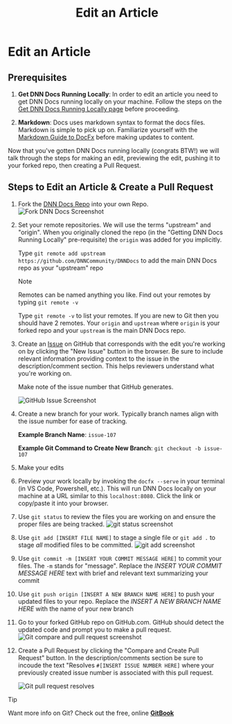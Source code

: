 ﻿---
uid: how-to-edit-an-article
topic: how-to-edit-an-article
locale: en
title: Edit an Article
dnneditions: 
dnnversion: 09.02.00
parent-topic: 
related-topics: 
---

# Edit an Article

## Prerequisites
  1. **Get DNN Docs Running Locally**: In order to edit an article you need to get DNN Docs running locally on your machine. Follow the steps on the [Get DNN Docs Running Locally page](xref:get-dnn-docs-running-locally) before proceeding.

  2. **Markdown**: Docs uses markdown syntax to format the docs files. Markdown is simple to pick up on. Familiarize yourself with the [Markdown Guide to DocFx](xref:markdown-guide-to-docfx) before making updates to content. 


Now that you've gotten DNN Docs running locally (congrats BTW!) we will talk through the steps for making an edit, previewing the edit, pushing it to your forked repo, then creating a Pull Request.

## Steps to Edit an Article & Create a Pull Request

1. Fork the [DNN Docs Repo](https://github.com/DNNCommunity/DNNDocs) into your own Repo.
   ![Fork DNN Docs Screenshot](/images/fork-screenshot.jpg)



2. Set your remote repositories. We will use the terms "upstream" and "origin". When you originally cloned the repo (in the "Getting DNN Docs Running Locally" pre-requisite) the ```origin``` was added for you implicitly.

   Type ```git remote add upstream https://github.com/DNNCommunity/DNNDocs``` to add the main DNN Docs repo as your "upstream" repo

   > [!NOTE]
   > Remotes can be named anything you like. Find out your remotes by typing ```git remote -v```

   Type ```git remote -v``` to list your remotes. If you are new to Git then you should have 2 remotes. Your ```origin``` and ```upstream``` where ```origin``` is your forked repo and your ```upstream``` is the main DNN Docs repo.

3. Create an [Issue](https://github.com/DNNCommunity/DNNDocs/issues) on GitHub that corresponds with the edit you're working on by clicking the "New Issue" button in the browser. Be sure to include relevant information providing context to the issue in the description/comment section. This helps reviewers understand what you're working on. 

    Make note of the issue number that GitHub generates.

    ![GitHub Issue Screenshot](/images/git-issue-screenshot.jpg)


4. Create a new branch for your work. Typically branch names align with the issue number for ease of tracking.

   **Example Branch Name**: ```issue-107```

   **Example Git Command to Create New Branch**: ```git checkout -b issue-107```

5. Make your edits
6. Preview your work locally by invoking the ```docfx --serve``` in your terminal (in VS Code, Powershell, etc.). This will run DNN Docs locally on your machine at a URL similar to this ```localhost:8080```. Click the link  or copy/paste it into your browser.
7. Use ```git status``` to review the files you are working on and ensure the proper files are being tracked.
    ![git status screenshot](/images/git-status-screenshot.jpg)

8. Use ```git add [INSERT FILE NAME]``` to stage a single file or ```git add .``` to stage *all* modified files to be committed.
    ![git add screenshot](/images/git-add-screenshot.jpg)



9. Use ```git commit -m [INSERT YOUR COMMIT MESSAGE HERE]``` to commit your files. The ```-m``` stands for "message". Replace the *INSERT YOUR COMMIT MESSAGE HERE* text with brief and relevant text summarizing your commit
10. Use ```git push origin [INSERT A NEW BRANCH NAME HERE]``` to push your updated files to your repo. Replace the *INSERT A NEW BRANCH NAME HERE* with the name of your new branch
11. Go to your forked GitHub repo on GitHub.com. GitHub should detect the updated code and prompt you to make a pull request.
    ![Git compare and pull request screenshot](/images/git-compare-and-pull-request-screenshot.jpg)

12. Create a Pull Request by clicking the "Compare and Create Pull Request" button. In the description/comments section be sure to incoude the text "Resolves ```#[INSERT ISSUE NUMBER HERE]``` where your previously created issue number is associated with this pull request.

    ![Git pull request resolves](/images/git-pull-request-resolves-screenshot.jpg)




> [!TIP]
> Want more info on Git? Check out the free, online **[GitBook](https://git-scm.com/book/en/v2)**
